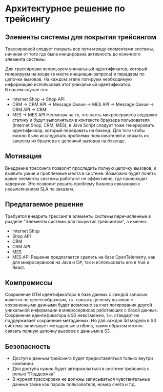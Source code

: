 # Архитектурное решение по трейсингу

## Элементы системы для покрытия трейсингом
Трассировкой следует покрыть все пути между елементами системы, начиная от того где была иницирована активность до конечного элемента системы. 

Для трассировки используем уникальный идентификатор, который генерируем на входе (в месте инициации запроса) и передаем по цепочки вызовов. На каждом этапе логируем необходимую информацию использовав этот уникальный идентификатор.  
В нашем случае это:
* Internet Shop -> Shop API
* CRM -> CRM API -> Message Queue -> MES API -> Message Queue -> CRM API -> CRM
* MES -> MES API
Несмотря на то, что часть микросервисов содержит статику и будут выполняться в контексте браузера пользователя (Internet Shop, CRM, MES), в Java Script следует тоже генерировать идентификаор, который передавать на бэкенд. Для того чтобы можно было исследовать проблемы пользователей и связать их запросы из браузера с цепочкой вызовов на бэкенде.

## Мотивация
Внедрение трессинга позволит проследить полную цепочку вызовов, и выявить узкие и проблемные места в системе. 
Возможно будет понять какие элементы системы работают не эффективно, где происходят задержки. 
Это позволит решить проблему бизнеса связанную с невыполнением SLA по заказам. 

## Предлагаемое решение
Требуется внедрить трессинг в элементы системы перечисленные в разделе "Элементы системы для покрытия трейсингом", а именно:
* Internet Shop 
* Shop API
* CRM 
* CRM API
* MES
* MES API
Решение предлагается сделать на базе OpenTelemetry, как для микросервисов на Java и C#, так и использовать его в Vue и React.

## Компромиссы
Сохранение OTel идентификатора в базе данных с каждой записью кажется не целесообразным, т.к. связать цепочку вызовов с сохраненными данными будет возможно за счет логирования другой уникальной информации в микросервисах работающих с базой данных.
Cохранение идентификатора в S3 невозможно, т.к. стандарт не поддерживает сохранение метаданных. Но для каждой 3d модели в S3 система записывает метаданные в rdbms, таким образом можно связать полную цепочку вызовов с данными в S3.

## Безопасность
* Доступ к данным трейсинга будет предоставляться только внутри компании. 
* Для доступа нужно будет авторизоваться в системе трейсинга с ролью "Поддержка"
* В журнал трассировки не должны записываться чувствительные данные такие как пароль пользователя, номер счета и т.д.
